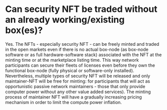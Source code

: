 # Can security NFT be traded without an already working/existing box(es)?

Yes. The NFTs - especially security NFT - can be freely minted and traded in the open markets even if there is no actual box-node (as box-node software or as full hardware-software stack) associated with the NFT at the minting time or at the marketplace listing time. This way network participants can secure their fleets of licenses even before they own the functional box-node (fully physical or software-only installed). Nevertheless, multiple types of security NFT will be released and only maintainer-NFT will be free for minting: for participants that will act as opportunistic passive network maintainers - those that only provide computer power without any other value added services). The minting process of maintainer NFT will have a gradually increasing pricing mechanism in order to limit the compute power inflation.
